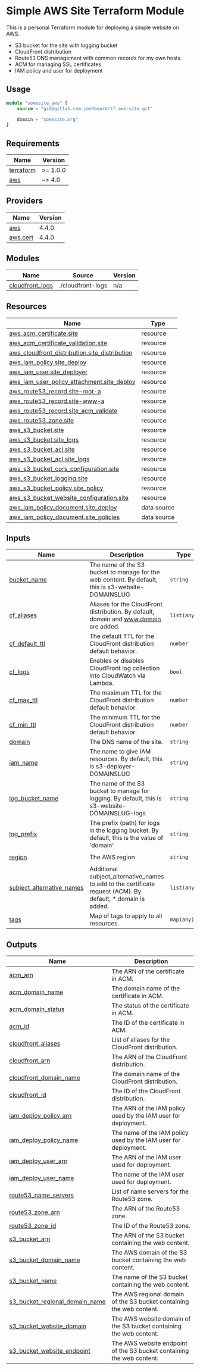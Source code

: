 # Simple AWS Site Terraform Module

This is a personal Terraform module for deploying a simple website on AWS.

* S3 bucket for the site with logging bucket
* CloudFront distribution
* Route53 DNS management with common records for my own hosts.
* ACM for managing SSL certificates
* IAM policy and user for deployment

## Usage

```terraform
module "somesite_aws" {
    source = "git@gitlab.com:joshbeard/tf-aws-site.git"

    domain = "somesite.org"
}
```

<!-- BEGINNING OF PRE-COMMIT-TERRAFORM DOCS HOOK -->
## Requirements

| Name | Version |
|------|---------|
| <a name="requirement_terraform"></a> [terraform](#requirement\_terraform) | >= 1.0.0 |
| <a name="requirement_aws"></a> [aws](#requirement\_aws) | ~> 4.0 |

## Providers

| Name | Version |
|------|---------|
| <a name="provider_aws"></a> [aws](#provider\_aws) | 4.4.0 |
| <a name="provider_aws.cert"></a> [aws.cert](#provider\_aws.cert) | 4.4.0 |

## Modules

| Name | Source | Version |
|------|--------|---------|
| <a name="module_cloudfront_logs"></a> [cloudfront\_logs](#module\_cloudfront\_logs) | ./cloudfront-logs | n/a |

## Resources

| Name | Type |
|------|------|
| [aws_acm_certificate.site](https://registry.terraform.io/providers/hashicorp/aws/latest/docs/resources/acm_certificate) | resource |
| [aws_acm_certificate_validation.site](https://registry.terraform.io/providers/hashicorp/aws/latest/docs/resources/acm_certificate_validation) | resource |
| [aws_cloudfront_distribution.site_distribution](https://registry.terraform.io/providers/hashicorp/aws/latest/docs/resources/cloudfront_distribution) | resource |
| [aws_iam_policy.site_deploy](https://registry.terraform.io/providers/hashicorp/aws/latest/docs/resources/iam_policy) | resource |
| [aws_iam_user.site_deployer](https://registry.terraform.io/providers/hashicorp/aws/latest/docs/resources/iam_user) | resource |
| [aws_iam_user_policy_attachment.site_deploy](https://registry.terraform.io/providers/hashicorp/aws/latest/docs/resources/iam_user_policy_attachment) | resource |
| [aws_route53_record.site-root-a](https://registry.terraform.io/providers/hashicorp/aws/latest/docs/resources/route53_record) | resource |
| [aws_route53_record.site-www-a](https://registry.terraform.io/providers/hashicorp/aws/latest/docs/resources/route53_record) | resource |
| [aws_route53_record.site_acm_validate](https://registry.terraform.io/providers/hashicorp/aws/latest/docs/resources/route53_record) | resource |
| [aws_route53_zone.site](https://registry.terraform.io/providers/hashicorp/aws/latest/docs/resources/route53_zone) | resource |
| [aws_s3_bucket.site](https://registry.terraform.io/providers/hashicorp/aws/latest/docs/resources/s3_bucket) | resource |
| [aws_s3_bucket.site_logs](https://registry.terraform.io/providers/hashicorp/aws/latest/docs/resources/s3_bucket) | resource |
| [aws_s3_bucket_acl.site](https://registry.terraform.io/providers/hashicorp/aws/latest/docs/resources/s3_bucket_acl) | resource |
| [aws_s3_bucket_acl.site_logs](https://registry.terraform.io/providers/hashicorp/aws/latest/docs/resources/s3_bucket_acl) | resource |
| [aws_s3_bucket_cors_configuration.site](https://registry.terraform.io/providers/hashicorp/aws/latest/docs/resources/s3_bucket_cors_configuration) | resource |
| [aws_s3_bucket_logging.site](https://registry.terraform.io/providers/hashicorp/aws/latest/docs/resources/s3_bucket_logging) | resource |
| [aws_s3_bucket_policy.site_policy](https://registry.terraform.io/providers/hashicorp/aws/latest/docs/resources/s3_bucket_policy) | resource |
| [aws_s3_bucket_website_configuration.site](https://registry.terraform.io/providers/hashicorp/aws/latest/docs/resources/s3_bucket_website_configuration) | resource |
| [aws_iam_policy_document.site_deploy](https://registry.terraform.io/providers/hashicorp/aws/latest/docs/data-sources/iam_policy_document) | data source |
| [aws_iam_policy_document.site_policies](https://registry.terraform.io/providers/hashicorp/aws/latest/docs/data-sources/iam_policy_document) | data source |

## Inputs

| Name | Description | Type | Default | Required |
|------|-------------|------|---------|:--------:|
| <a name="input_bucket_name"></a> [bucket\_name](#input\_bucket\_name) | The name of the S3 bucket to manage for the web content. By default, this is s3-website-DOMAINSLUG | `string` | `null` | no |
| <a name="input_cf_aliases"></a> [cf\_aliases](#input\_cf\_aliases) | Aliases for the CloudFront distribution. By default, domain and www.domain are added. | `list(any)` | `[]` | no |
| <a name="input_cf_default_ttl"></a> [cf\_default\_ttl](#input\_cf\_default\_ttl) | The default TTL for the CloudFront distribution default behavior. | `number` | `2592000` | no |
| <a name="input_cf_logs"></a> [cf\_logs](#input\_cf\_logs) | Enables or disables CloudFront log collection into CloudWatch via Lambda. | `bool` | `true` | no |
| <a name="input_cf_max_ttl"></a> [cf\_max\_ttl](#input\_cf\_max\_ttl) | The maximum TTL for the CloudFront distribution default behavior. | `number` | `7776000` | no |
| <a name="input_cf_min_ttl"></a> [cf\_min\_ttl](#input\_cf\_min\_ttl) | The minimum TTL for the CloudFront distribution default behavior. | `number` | `0` | no |
| <a name="input_domain"></a> [domain](#input\_domain) | The DNS name of the site. | `string` | n/a | yes |
| <a name="input_iam_name"></a> [iam\_name](#input\_iam\_name) | The name to give IAM resources. By default, this is s3-deployer-DOMAINSLUG | `string` | `null` | no |
| <a name="input_log_bucket_name"></a> [log\_bucket\_name](#input\_log\_bucket\_name) | The name of the S3 bucket to manage for logging. By default, this is s3-website-DOMAINSLUG-logs | `string` | `null` | no |
| <a name="input_log_prefix"></a> [log\_prefix](#input\_log\_prefix) | The prefix (path) for logs in the logging bucket. By default, this is the value of 'domain' | `string` | `null` | no |
| <a name="input_region"></a> [region](#input\_region) | The AWS region | `string` | `"us-west-2"` | no |
| <a name="input_subject_alternative_names"></a> [subject\_alternative\_names](#input\_subject\_alternative\_names) | Additional subject\_alternative\_names to add to the certificate request (ACM). By default, *.domain is added. | `list(any)` | `[]` | no |
| <a name="input_tags"></a> [tags](#input\_tags) | Map of tags to apply to all resources. | `map(any)` | `{}` | no |

## Outputs

| Name | Description |
|------|-------------|
| <a name="output_acm_arn"></a> [acm\_arn](#output\_acm\_arn) | The ARN of the certificate in ACM. |
| <a name="output_acm_domain_name"></a> [acm\_domain\_name](#output\_acm\_domain\_name) | The domain name of the certificate in ACM. |
| <a name="output_acm_domain_status"></a> [acm\_domain\_status](#output\_acm\_domain\_status) | The status of the certificate in ACM. |
| <a name="output_acm_id"></a> [acm\_id](#output\_acm\_id) | The ID of the certificate in ACM. |
| <a name="output_cloudfront_aliases"></a> [cloudfront\_aliases](#output\_cloudfront\_aliases) | List of aliases for the CloudFront distribution. |
| <a name="output_cloudfront_arn"></a> [cloudfront\_arn](#output\_cloudfront\_arn) | The ARN of the CloudFront distribution. |
| <a name="output_cloudfront_domain_name"></a> [cloudfront\_domain\_name](#output\_cloudfront\_domain\_name) | The domain name of the CloudFront distribution. |
| <a name="output_cloudfront_id"></a> [cloudfront\_id](#output\_cloudfront\_id) | The ID of the CloudFront distribution. |
| <a name="output_iam_deploy_policy_arn"></a> [iam\_deploy\_policy\_arn](#output\_iam\_deploy\_policy\_arn) | The ARN of the IAM policy used by the IAM user for deployment. |
| <a name="output_iam_deploy_policy_name"></a> [iam\_deploy\_policy\_name](#output\_iam\_deploy\_policy\_name) | The name of the IAM policy used by the IAM user for deployment. |
| <a name="output_iam_deploy_user_arn"></a> [iam\_deploy\_user\_arn](#output\_iam\_deploy\_user\_arn) | The ARN of the IAM user used for deployment. |
| <a name="output_iam_deploy_user_name"></a> [iam\_deploy\_user\_name](#output\_iam\_deploy\_user\_name) | The name of the IAM user used for deployment. |
| <a name="output_route53_name_servers"></a> [route53\_name\_servers](#output\_route53\_name\_servers) | List of name servers for the Route53 zone. |
| <a name="output_route53_zone_arn"></a> [route53\_zone\_arn](#output\_route53\_zone\_arn) | The ARN of the Route53 zone. |
| <a name="output_route53_zone_id"></a> [route53\_zone\_id](#output\_route53\_zone\_id) | The ID of the Route53 zone. |
| <a name="output_s3_bucket_arn"></a> [s3\_bucket\_arn](#output\_s3\_bucket\_arn) | The ARN of the S3 bucket containing the web content. |
| <a name="output_s3_bucket_domain_name"></a> [s3\_bucket\_domain\_name](#output\_s3\_bucket\_domain\_name) | The AWS domain of the S3 bucket containing the web content. |
| <a name="output_s3_bucket_name"></a> [s3\_bucket\_name](#output\_s3\_bucket\_name) | The name of the S3 bucket containing the web content. |
| <a name="output_s3_bucket_regional_domain_name"></a> [s3\_bucket\_regional\_domain\_name](#output\_s3\_bucket\_regional\_domain\_name) | The AWS regional domain of the S3 bucket containing the web content. |
| <a name="output_s3_bucket_website_domain"></a> [s3\_bucket\_website\_domain](#output\_s3\_bucket\_website\_domain) | The AWS website domain of the S3 bucket containing the web content. |
| <a name="output_s3_bucket_website_endpoint"></a> [s3\_bucket\_website\_endpoint](#output\_s3\_bucket\_website\_endpoint) | The AWS website endpoint of the S3 bucket containing the web content. |
<!-- END OF PRE-COMMIT-TERRAFORM DOCS HOOK -->
